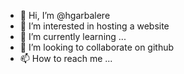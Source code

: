 - 👋 Hi, I’m @hgarbalere
- 👀 I’m interested in hosting a website
- 🌱 I’m currently learning ...
- 💞️ I’m looking to collaborate on github
- 📫 How to reach me ...

<!---
hgarbalere/hgarbalere is a ✨ special ✨ repository because its `README.md` (this file) appears on your GitHub profile.
You can click the Preview link to take a look at your changes.
--->
